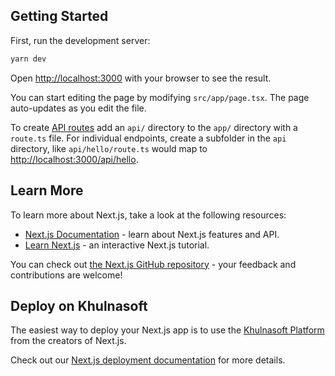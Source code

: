 ## Getting Started

First, run the development server:

```bash
yarn dev
```

Open [http://localhost:3000](http://localhost:3000) with your browser to see the result.

You can start editing the page by modifying `src/app/page.tsx`. The page auto-updates as you edit the file.

To create [API routes](https://nextjs.org/docs/app/building-your-application/routing/router-handlers) add an `api/` directory to the `app/` directory with a `route.ts` file. For individual endpoints, create a subfolder in the `api` directory, like `api/hello/route.ts` would map to [http://localhost:3000/api/hello](http://localhost:3000/api/hello).

## Learn More

To learn more about Next.js, take a look at the following resources:

- [Next.js Documentation](https://nextjs.org/docs) - learn about Next.js features and API.
- [Learn Next.js](https://nextjs.org/learn/foundations/about-nextjs) - an interactive Next.js tutorial.

You can check out [the Next.js GitHub repository](https://github.com/khulnasoft/next.js/) - your feedback and contributions are welcome!

## Deploy on Khulnasoft

The easiest way to deploy your Next.js app is to use the [Khulnasoft Platform](https://khulnasoft.com/new?utm_source=github.com&utm_medium=referral&utm_campaign=nrz-readme) from the creators of Next.js.

Check out our [Next.js deployment documentation](https://nextjs.org/docs/deployment) for more details.
